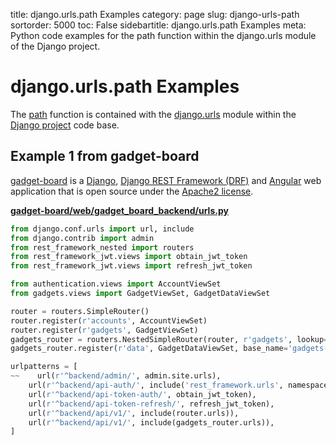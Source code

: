 title: django.urls.path Examples
category: page
slug: django-urls-path
sortorder: 5000
toc: False
sidebartitle: django.urls.path Examples
meta: Python code examples for the path function within the django.urls module of the Django project. 


# django.urls.path Examples
The [path](https://github.com/django/django/blob/master/django/urls/conf.py) function 
is contained with the 
[django.urls](https://github.com/django/django/tree/master/django/urls) module within
the [Django project](/django.html) code base.


## Example 1 from gadget-board
[gadget-board](https://github.com/mik4el/gadget-board) is a [Django](/django.html),
[Django REST Framework (DRF)](/django-rest-framework-drf.html) and
[Angular](/angular.html) web application that is open source under the 
[Apache2 license](https://github.com/mik4el/gadget-board/blob/master/LICENSE).

[**gadget-board/web/gadget_board_backend/urls.py**](https://github.com/mik4el/gadget-board/blob/master/web/gadget_board_backend/urls.py)

```python
from django.conf.urls import url, include
from django.contrib import admin
from rest_framework_nested import routers
from rest_framework_jwt.views import obtain_jwt_token
from rest_framework_jwt.views import refresh_jwt_token

from authentication.views import AccountViewSet
from gadgets.views import GadgetViewSet, GadgetDataViewSet

router = routers.SimpleRouter()
router.register(r'accounts', AccountViewSet)
router.register(r'gadgets', GadgetViewSet)
gadgets_router = routers.NestedSimpleRouter(router, r'gadgets', lookup='gadget')
gadgets_router.register(r'data', GadgetDataViewSet, base_name='gadgets-data')

urlpatterns = [
~~    url(r'^backend/admin/', admin.site.urls),
    url(r'^backend/api-auth/', include('rest_framework.urls', namespace='rest_framework')),
    url(r'^backend/api-token-auth/', obtain_jwt_token),
    url(r'^backend/api-token-refresh/', refresh_jwt_token),
    url(r'^backend/api/v1/', include(router.urls)),
    url(r'^backend/api/v1/', include(gadgets_router.urls)),
]
```


